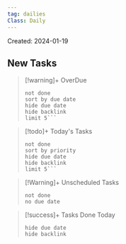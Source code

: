 ```yaml
---
tag: dailies
Class: Daily
---
```

Created: 2024-01-19

## New Tasks

> [!warning]+ OverDue
> ```tasks
> not done
> sort by due date
> hide due date
> hide backlink
> limit 5```

> [!todo]+ Today's Tasks
> ```tasks
> not done
> sort by priority
> hide due date
> hide backlink
> limit 5```

> [!Warning]+ Unscheduled Tasks
> ```tasks
> not done
> no due date
> ```

> [!success]+ Tasks Done Today
> ```tasks
> hide due date
> hide backlink
> ```
